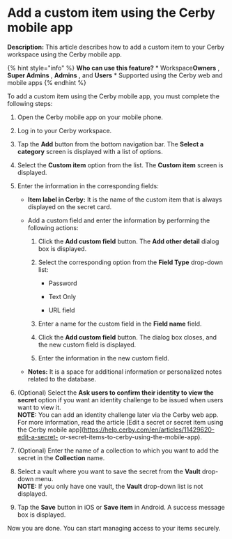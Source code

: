 # Add a custom item using the Cerby mobile app

**Description:** This article describes how to add a custom item to your Cerby workspace using the Cerby mobile app.

{% hint style="info" %} **Who can use this feature?** * Workspace**Owners** ,
**Super Admins** , **Admins** , and **Users** * Supported using the Cerby web
and mobile apps {% endhint %}

To add a custom item using the Cerby mobile app, you must complete the
following steps:

  1. Open the Cerby mobile app on your mobile phone.

  2. Log in to your Cerby workspace.

  3. Tap the **Add** button from the bottom navigation bar. The **Select a category** screen is displayed with a list of options.

  4. Select the **Custom item** option from the list. The **Custom item** screen is displayed.

  5. Enter the information in the corresponding fields:

     * **Item label in Cerby:** It is the name of the custom item that is always displayed on the secret card.

     * Add a custom field and enter the information by performing the following actions:

       1. Click the **Add custom field** button. The **Add other detail** dialog box is displayed.

       2. Select the corresponding option from the **Field Type** drop-down list:

          * Password

          * Text Only

          * URL field

       3. Enter a name for the custom field in the **Field name** field.

       4. Click the **Add custom field** button. The dialog box closes, and the new custom field is displayed.

       5. Enter the information in the new custom field.

     * **Notes:** It is a space for additional information or personalized notes related to the database.

  6. (Optional) Select the **Ask users to confirm their identity to view the secret** option if you want an identity challenge to be issued when users want to view it.  
​**NOTE:** You can add an identity challenge later via the Cerby web app. For
more information, read the article [Edit a secret or secret item using the
Cerby mobile app](https://help.cerby.com/en/articles/11429620-edit-a-secret-
or-secret-items-to-cerby-using-the-mobile-app).

  7. (Optional) Enter the name of a collection to which you want to add the secret in the **Collection** name.

  8. Select a vault where you want to save the secret from the **Vault** drop-down menu.  
​**NOTE:** If you only have one vault, the **Vault** drop-down list is not
displayed.

  9. Tap the **Save** button in iOS or **Save item** in Android. A success message box is displayed.

Now you are done. You can start managing access to your items securely.

